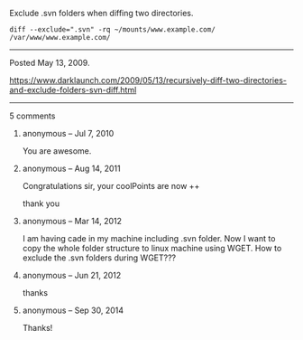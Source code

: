 Exclude .svn folders when diffing two directories.

```
diff --exclude=".svn" -rq ~/mounts/www.example.com/ /var/www/www.example.com/
```

---

Posted May 13, 2009.

https://www.darklaunch.com/2009/05/13/recursively-diff-two-directories-and-exclude-folders-svn-diff.html

---

5 comments

<ol>
    <li>
        <div>
            anonymous &ndash; Jul 7, 2010
            <div>
                <p>You are awesome.</p>
            </div>
        </div>
    </li>
    <li>
        <div>
            anonymous &ndash; Aug 14, 2011
            <div>
                <p>Congratulations sir, your coolPoints are now ++</p><p></p><p>thank you</p>
            </div>
        </div>
    </li>
    <li>
        <div>
            anonymous &ndash; Mar 14, 2012
            <div>
                <p>I am having cade in my machine including .svn folder. Now I want to copy the whole folder structure to linux machine using WGET. How to exclude the .svn folders during WGET???</p>
            </div>
        </div>
    </li>
    <li>
        <div>
            anonymous &ndash; Jun 21, 2012
            <div>
                <p>thanks</p>
            </div>
        </div>
    </li>
    <li>
        <div>
            anonymous &ndash; Sep 30, 2014
            <div>
                <p>Thanks!</p>
            </div>
        </div>
    </li>
</ol>
